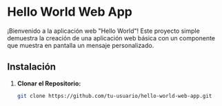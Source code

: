 # Hello World Web App

¡Bienvenido a la aplicación web "Hello World"! Este proyecto simple demuestra la creación de una aplicación web básica con un componente que muestra en pantalla un mensaje personalizado.

## Instalación

1. **Clonar el Repositorio:**
   ```bash
   git clone https://github.com/tu-usuario/hello-world-web-app.git
